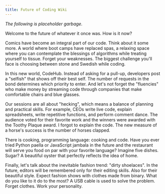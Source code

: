 ```yaml
---
title: Future of Coding Wiki
---
```


*The following is placeholder garbage.*

Welcome to the future of whatever it once was. How is it now?

Comics have become an integral part of our code. Think about it some more. A world where boot camps have replaced spas, a relaxing space where you can contemplate the blessings of algorithms while treating yourself to tissue. Forget your weaknesses. The biggest challenge you'll face is choosing between stone and Swedish while coding.

In this new world, CodeHub. Instead of asking for a pull-up, developers post a "selfish" that shows off their best self. The number of requests in the bond determines which priority to enter. And let's not forget the "fluencies" who make money by streaming code through companies that make comfortable chairs and blue glasses.

Our sessions are all about "hecking", which means a balance of planning and practical skills. For example, CEOs write live code, explain spreadsheets, write repetitive functions, and perform comment dance. The audience voted for their favorite work and the winners were awarded with the Toothy Plaque award. I forgot to explain the code. The new measure of a horse's success is the number of horses clapped.

There is cooking, programming language: cooking and code. Have you ever tried Python paella or JavaScript jambala in the future and the restaurant will serve you food on par with your favorite language? Imagine five dishes. Sugar? A beautiful oyster that perfectly reflects the idea of home.

Finally, let's talk about the inevitable fashion trend: "dirty shoelaces". In the future, editors will be remembered only for their editing skills. Also for their beautiful style. Expect fashion shows with clothes made from binary. What do you like to it do to the most? A USB cable is used to solve the problem. Forget clothes. Work your personality.

